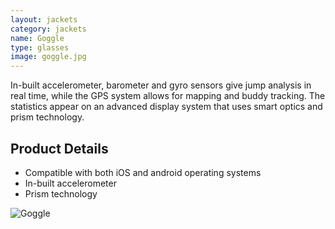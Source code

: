 ```yaml
---
layout: jackets
category: jackets
name: Goggle
type: glasses
image: goggle.jpg
---
```


In-built accelerometer, barometer and gyro sensors give jump analysis in real time, while the GPS system allows for mapping and buddy tracking. The statistics appear on an advanced display system that uses smart optics and prism technology.

## Product Details

- Compatible with both iOS and android operating systems
- In-built accelerometer
- Prism technology

![Goggle](http://es.ubergizmo.com/wp-content/uploads/2012/11/oakley.jpg)

